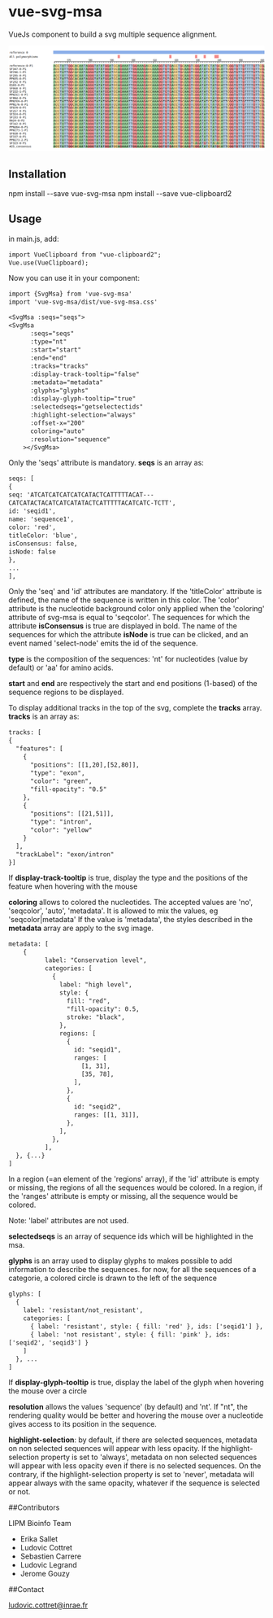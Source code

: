 # vue-svg-msa

VueJs component to build a svg multiple sequence alignment.

![screenshot](https://raw.githubusercontent.com/lipme/vue-svg-msa/master/public/screenshot.png)

## Installation

npm install --save vue-svg-msa
npm install --save vue-clipboard2

## Usage

in main.js, add:

```
import VueClipboard from "vue-clipboard2";
Vue.use(VueClipboard);
```

Now you can use it in your component:

```
import {SvgMsa} from 'vue-svg-msa'
import 'vue-svg-msa/dist/vue-svg-msa.css'
```

```
<SvgMsa :seqs="seqs">
<SvgMsa
      :seqs="seqs"
      :type="nt"
      :start="start"
      :end="end"
      :tracks="tracks"
      :display-track-tooltip="false"
      :metadata="metadata"
      :glyphs="glyphs"
      :display-glyph-tooltip="true"
      :selectedseqs="getselectectids"
      :highlight-selection="always"
      :offset-x="200"
      coloring="auto"
      :resolution="sequence"
    ></SvgMsa>
```

Only the 'seqs' attribute is mandatory.
**seqs** is an array as:

```
seqs: [
{
seq: 'ATCATCATCATCATCATACTCATTTTTACAT---CATCATACTACATCATCATATACTCATTTTTACATCATC-TCTT',
id: 'seqid1',
name: 'sequence1',
color: 'red',
titleColor: 'blue',
isConsensus: false,
isNode: false
},
...
],
```

Only the 'seq' and 'id' attributes are mandatory. If the 'titleColor' attribute is defined, the name of the sequence is written in this color.
The 'color' attribute is the nucleotide background color only applied when the 'coloring' attribute of svg-msa is equal to 'seqcolor'. The sequences for which the attribute **isConsensus** is true are displayed in bold.
The name of the sequences for which the attribute **isNode** is true can be clicked, and an event named 'select-node' emits the id of the sequence.

**type** is the composition of the sequences: 'nt' for nucleotides (value by default) or 'aa' for amino acids.

**start** and **end** are respectively the start and end positions (1-based) of the sequence regions to be displayed.

To display additional tracks in the top of the svg, complete the **tracks** array.
**tracks** is an array as:

```
tracks: [
{
  "features": [
    {
      "positions": [[1,20],[52,80]],
      "type": "exon",
      "color": "green",
      "fill-opacity": "0.5"
    },
    {
      "positions": [[21,51]],
      "type": "intron",
      "color": "yellow"
    }
  ],
  "trackLabel": "exon/intron"
}]
```

If **display-track-tooltip** is true, display the type and the positions of the feature when hovering with the mouse

**coloring** allows to colored the nucleotides. The accepted values are 'no', 'seqcolor', 'auto', 'metadata'. It is allowed to mix the values, eg 'seqcolor|metadata'
If the value is 'metadata', the styles described in the **metadata** array are apply to the svg image.

```
metadata: [
    {
          label: "Conservation level",
          categories: [
            {
              label: "high level",
              style: {
                fill: "red",
                "fill-opacity": 0.5,
                stroke: "black",
              },
              regions: [
                {
                  id: "seqid1",
                  ranges: [
                    [1, 31],
                    [35, 78],
                  ],
                },
                {
                  id: "seqid2",
                  ranges: [[1, 31]],
                },
              ],
            },
          ],
  }, {...}
]
```

In a region (=an element of the 'regions' array), if the 'id' attribute is empty or missing, the regions of all the sequences would be colored.
In a region, if the 'ranges' attribute is empty or missing, all the sequence would be colored.

Note: 'label' attributes are not used.

**selectedseqs** is an array of sequence ids which will be highlighted in the msa.

**glyphs** is an array used to display glyphs to makes possible to add information to describe the sequences.
for now, for all the sequences of a categorie, a colored circle is drawn to the left of the sequence

```
glyphs: [
  {
    label: 'resistant/not_resistant',
    categories: [
      { label: 'resistant', style: { fill: 'red' }, ids: ['seqid1'] },
      { label: 'not resistant', style: { fill: 'pink' }, ids: ['seqid2', 'seqid3'] }
    ]
  }, ...
]
```

If **display-glyph-tooltip** is true, display the label of the glyph when hovering the mouse over a circle

**resolution** allows the values 'sequence' (by default) and 'nt'. If "nt", the rendering quality would be better and hovering the mouse over a nucleotide gives access to its position in the sequence.

**highlight-selection**: by default, if there are selected sequences, metadata on non selected sequences will appear with less opacity. If the highlight-selection property is set to
'always', metadata on non selected sequences will appear with less opacity even if there is no selected sequences. On the contrary, if the highlight-selection property is set to
'never', metadata will appear always with the same opacity, whatever if the sequence is selected or not.

##Contributors

LIPM Bioinfo Team

- Erika Sallet
- Ludovic Cottret
- Sebastien Carrere
- Ludovic Legrand
- Jerome Gouzy

##Contact

ludovic.cottret@inrae.fr
